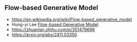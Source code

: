 ## Flow-based Generative Model
- https://en.wikipedia.org/wiki/Flow-based_generative_model
- Hung-yi Lee [Flow-based Generative Model](https://www.youtube.com/watch?v=uXY18nzdSsM&t=2983s)
- https://zhuanlan.zhihu.com/p/351479696
- https://arxiv.org/abs/2411.03350
